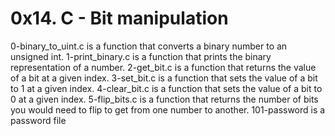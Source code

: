 # 0x14. C - Bit manipulation
0-binary_to_uint.c is a function that converts a binary number to an unsigned int.
1-print_binary.c is a function that prints the binary representation of a number.
2-get_bit.c is a function that returns the value of a bit at a given index.
3-set_bit.c is a function that sets the value of a bit to 1 at a given index.
4-clear_bit.c is a function that sets the value of a bit to 0 at a given index.
5-flip_bits.c is a function that returns the number of bits you would need to flip to get from one number to another.
101-password is a password file
